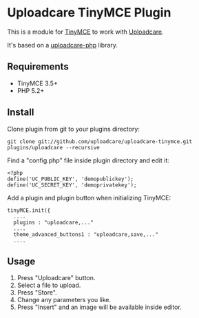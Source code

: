 # Uploadcare TinyMCE Plugin

This is a module for [TinyMCE][4] to work with [Uploadcare][1].

It's based on a [uploadcare-php][3] library.

## Requirements

- TinyMCE 3.5+
- PHP 5.2+

## Install

Clone plugin from git to your plugins directory:

    git clone git://github.com/uploadcare/uploadcare-tinymce.git plugins/uploadcare --recursive

Find a "config.php" file inside plugin directory and edit it:

    <?php
    define('UC_PUBLIC_KEY', 'demopublickey');
    define('UC_SECRET_KEY', 'demoprivatekey');

Add a plugin and plugin button when initializing TinyMCE:

    tinyMCE.init({
      ....
      plugins : "uploadcare,..."
      ....
      theme_advanced_buttons1 : "uploadcare,save,..."
      ....

## Usage

1. Press "Uploadcare" button.
2. Select a file to upload.
3. Press "Store".
4. Change any parameters you like.
5. Press "Insert" and an image will be available inside editor.
 
[1]: http://uploadcare.com/
[2]: https://uploadcare.com/documentation/reference/basic/cdn.html
[3]: https://github.com/uploadcare/uploadcare-php
[4]: http://www.tinymce.com/